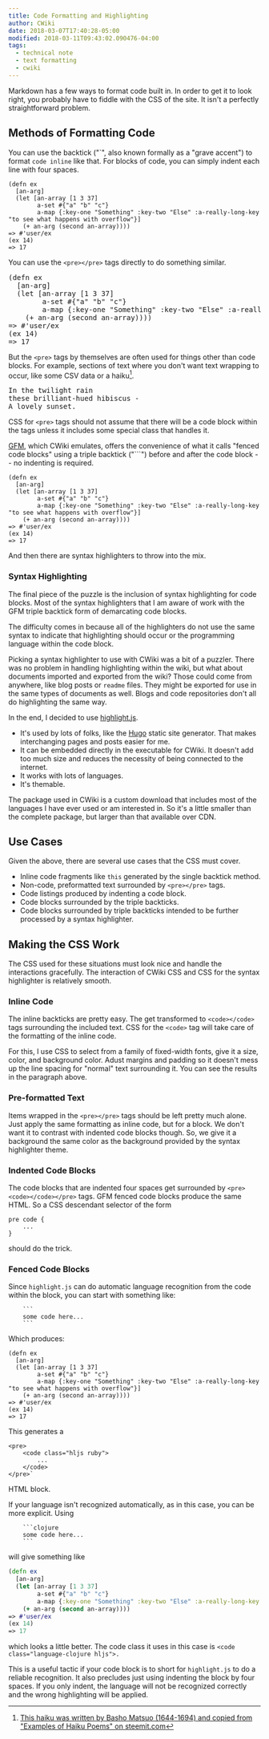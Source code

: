 ```yaml
---
title: Code Formatting and Highlighting
author: CWiki
date: 2018-03-07T17:40:28-05:00
modified: 2018-03-11T09:43:02.090476-04:00
tags:
  - technical note
  - text formatting
  - cwiki
---
```


Markdown has a few ways to format code built in. In order to get it to look right, you probably have to fiddle with the CSS of the site. It isn't a perfectly straightforward problem.

## Methods of Formatting Code ##

You can use the backtick ("\`", also known formally as a "grave accent") to format `code inline` like that. For blocks of code, you can simply indent each line with four spaces.

    (defn ex
      [an-arg]
      (let [an-array [1 3 37]
            a-set #{"a" "b" "c"}
            a-map {:key-one "Something" :key-two "Else" :a-really-long-key "to see what happens with overflow"}]
        (+ an-arg (second an-array))))
    => #'user/ex
    (ex 14)
    => 17

You can use the `<pre></pre>` tags directly to do something similar.

<pre>
(defn ex
  [an-arg]
  (let [an-array [1 3 37]
        a-set #{"a" "b" "c"}
        a-map {:key-one "Something" :key-two "Else" :a-really-long-key "to see what happens with overflow"}]
    (+ an-arg (second an-array))))
=> #'user/ex
(ex 14)
=> 17
</pre>

But the `<pre>` tags by themselves are often used for things other than code blocks. For example, sections of text where you don't want text wrapping to occur, like some CSV data or a haiku[^1].

<pre>
In the twilight rain
these brilliant-hued hibiscus -
A lovely sunset.
</pre>

CSS for `<pre>` tags should not assume that there will be a code block within the tags unless it includes some special class that handles it.

[GFM](https://github.github.com/gfm/), which CWiki emulates, offers the convenience of what it calls "fenced code blocks" using a triple backtick ("\`\`\`") before and after the code block -- no indenting is required.

```
(defn ex
  [an-arg]
  (let [an-array [1 3 37]
        a-set #{"a" "b" "c"}
        a-map {:key-one "Something" :key-two "Else" :a-really-long-key "to see what happens with overflow"}]
    (+ an-arg (second an-array))))
=> #'user/ex
(ex 14)
=> 17
```

And then there are syntax highlighters to throw into the mix.

### Syntax Highlighting ###

The final piece of the puzzle is the inclusion of syntax highlighting for code blocks. Most of the syntax highlighters that I am aware of work with the GFM triple backtick form of demarcating code blocks.

The difficulty comes in because all of the highlighters do not use the same syntax to indicate that highlighting should occur or the programming language within the code block.

Picking a syntax highlighter to use with CWiki was a bit of a puzzler. There was no problem in handling highlighting within the wiki, but what about documents imported and exported from the wiki? Those could come from anywhere, like blog posts or `readme` files. They might be exported for use in the same types of documents as well. Blogs and code repositories don't all do highlighting the same way.

In the end, I decided to use [highlight.js](https://highlightjs.org).

* It's used by lots of folks, like the [Hugo](https://gohugo.io) static site generator. That makes interchanging pages and posts easier for me.
* It can be embedded directly in the executable for CWiki. It doesn't add too much size and reduces the necessity of being connected to the internet.
* It works with lots of languages.
* It's themable.

The package used in CWiki is a custom download that includes most of the languages I have ever used or am interested in. So it's a little smaller than the complete package, but larger than that available over CDN.

## Use Cases ##

Given the above, there are several use cases that the CSS must cover.

* Inline code fragments like `this` generated by the single backtick method.
* Non-code, preformatted text surrounded by `<pre></pre>` tags.
* Code listings produced by indenting a code block.
* Code blocks surrounded by the triple backticks.
* Code blocks surrounded by triple backticks intended to be further processed by a syntax highlighter.

## Making the CSS Work ##

The CSS used for these situations must look nice and handle the interactions gracefully. The interaction of CWiki CSS and CSS for the syntax highlighter is relatively smooth.

### Inline Code ###

The inline backticks are pretty easy. The get transformed to `<code></code>` tags surrounding the included text. CSS for the `<code>` tag will take care of the formatting of the inline code.

For this, I use CSS to select from a family of fixed-width fonts, give it a size, color, and background color. Adust margins and padding so it doesn't mess up the line spacing for "normal" text surrounding it. You can see the results in the paragraph above.

### Pre-formatted Text ###

Items wrapped in the `<pre></pre>` tags should be left pretty much alone. Just apply the same formatting as inline code, but for a block. We don't want it to contrast with indented code blocks though. So, we give it a background the same color as the background provided by the syntax highlighter theme.

### Indented Code Blocks ###

The code blocks that are indented four spaces get surrounded by `<pre><code></code></pre>` tags. GFM fenced code blocks produce the same HTML. So a CSS descendant selector of the form 

    pre code {
        ...
    }

should do the trick.

### Fenced Code Blocks ###

Since `highlight.js` can do automatic language recognition from the code within the block, you can start with something like:

```
    ```
    some code here...
    ```
```

Which produces:

```
(defn ex
  [an-arg]
  (let [an-array [1 3 37]
        a-set #{"a" "b" "c"}
        a-map {:key-one "Something" :key-two "Else" :a-really-long-key "to see what happens with overflow"}]
    (+ an-arg (second an-array))))
=> #'user/ex
(ex 14)
=> 17
```

This generates a 

```
<pre>
    <code class="hljs ruby">
        ...
    </code>
</pre>`
```

HTML block.

If your language isn't recognized automatically, as in this case, you can be more explicit. Using

```
    ```clojure
    some code here...
    ```
```

will give something like

```clojure
(defn ex
  [an-arg]
  (let [an-array [1 3 37]
        a-set #{"a" "b" "c"}
        a-map {:key-one "Something" :key-two "Else" :a-really-long-key "to see what happens with overflow"}]
    (+ an-arg (second an-array))))
=> #'user/ex
(ex 14)
=> 17
```

which looks a little better. The code class it uses in this case is `<code class="language-clojure hljs">.`

This is a useful tactic if your code block is to short for `highlight.js` to do a reliable recognition. It also precludes just using indenting the block by four spaces. If you only indent, the language will not be recognized correctly and the wrong highlighting will be applied.

[^1]: [This haiku was written by Basho Matsuo (1644-1694) and copied from "Examples of Haiku Poems" on steemit.com](http://examples.yourdictionary.com/examples-of-haiku-poems.html)

